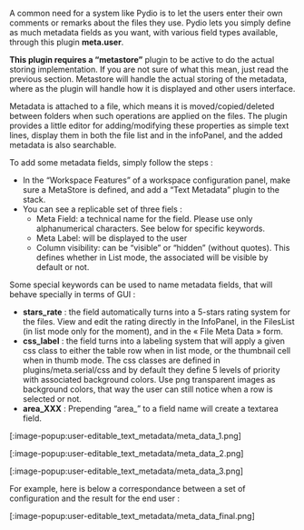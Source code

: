 A common need for a system like Pydio is to let the users enter their own comments or remarks about the files they use. Pydio lets you simply define as much metadata fields as you want, with various field types available, through this plugin **meta.user**.

**This plugin requires a “metastore”** plugin to be active to do the actual storing implementation. If you are not sure of what this mean, just read the previous section. Metastore will handle the actual storing of the metadata, where as the plugin will handle how it is displayed and other users interface.

Metadata is attached to a file, which means it is moved/copied/deleted between folders when such operations are applied on the files. The plugin provides a little editor for adding/modifying these properties as simple text lines, display them in both the file list and in the infoPanel, and the added metadata is also searchable.

To add some metadata fields, simply follow the steps :

+ In the “Workspace Features” of a workspace configuration panel, make sure a MetaStore is defined, and add a “Text Metadata” plugin to the stack.
+ You can see a replicable set of three fiels :
    - Meta Field: a technical name for the field. Please use only alphanumerical characters. See below for specific keywords.
    - Meta Label: will be displayed to the user
    - Column visibility: can be “visible” or “hidden” (without quotes). This defines whether in List mode, the associated will be visible by default or not.

Some special keywords can be used to name metadata fields, that will behave specially in terms of GUI :

+ **stars_rate** : the field automatically turns into a 5-stars rating system for the files. View and edit the rating directly in the InfoPanel, in the FilesList (in list mode only for the moment), and in the « File Meta Data » form.
+ **css_label** : the field turns into a labeling system that will apply a given css class to either the table row when in list mode, or the thumbnail cell when in thumb mode. The css classes are defined in plugins/meta.serial/css and by default they define 5 levels of priority with associated background colors. Use png transparent images as background colors, that way the user can still notice when a row is selected or not.
+ **area_XXX** : Prepending “area_” to a field name will create a textarea field.

[:image-popup:user-editable_text_metadata/meta_data_1.png]

[:image-popup:user-editable_text_metadata/meta_data_2.png]

[:image-popup:user-editable_text_metadata/meta_data_3.png]

For example, here is below a correspondance between a set of configuration and the result for the end user :

[:image-popup:user-editable_text_metadata/meta_data_final.png]
